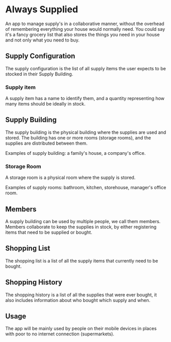 # Always Supplied

An app to manage supply's in a collaborative manner, without the overhead of remembering everything your house would normally need. You could say it's a fancy grocery list that also stores the things you need in your house and not only what you need to buy.

## Supply Configuration

The supply configuration is the list of all supply items the user expects to be stocked in their Supply Building.

### Supply item

A supply item has a name to identify them, and a quantity representing how many items should be ideally in stock.

## Supply Building

The supply building is the physical building where the supplies are used and stored. The building has one or more rooms (storage rooms), and the supplies are distributed between them.

Examples of supply building: a family's house, a company's office.

### Storage Room

A storage room is a physical room where the supply is stored.

Examples of supply rooms: bathroom, kitchen, storehouse, manager's office room.

## Members

A supply building can be used by multiple people, we call them members. Members collaborate to keep the supplies in stock, by either registering items that need to be supplied or bought.

## Shopping List

The shopping list is a list of all the supply items that currently need to be bought.

## Shopping History

The shopping history is a list of all the supplies that were ever bought, it also includes information about who bought which supply and when.

## Usage

The app will be mainly used by people on their mobile devices in places with poor to no internet connection (supermarkets).

